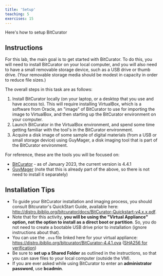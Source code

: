 ```yaml
---
title: 'Setup'
teaching: 5
exercises: 15
---
```


Here's how to setup BitCurator

## Instructions

For this lab, the main goal is to get started with BitCurator. To do this, you will need to install BitCurator on your local computer, and you will also need to have a small removable storage device, such as a USB drive or thumb drive. (Your removable storage media should be modest in capacity in order to reduce file sizes.) 

The overall steps in this task are as follows:

1. Install BitCurator locally (on your laptop, or a desktop that you use and have access to). This will require installing VirtualBox, which is a software from Oracle, an "image" of BitCurator to use for importing the image to VirtualBox, and then starting up the BitCurator environment on your computer.
1. Launch BitCurator in the VirtualBox environment, and spend some time getting familiar with
the tool's in the BitCurator environment.
1. Acquire a disk image of some sample of digital materials (from a USB or small
storage device) using GuyMager, a disk imaging tool that is part of the BitCurator 
environment.

For reference, these are the tools you will be focused on:

* [BitCurator](https://github.com/BitCurator/bitcurator-distro/wiki/Releases) - as of January 2023, the current version is 4.4.1 
* [GuyMager](https://guymager.sourceforge.io/) (note that this is already part 
of the above, so there is not need to install it separately)

## Installation Tips

* To guide your BitCurator installation and imaging process, you should consult
Bitcurator's QuickStart Guide, available here: http://distro.ibiblio.org/bitcurator/docs/BitCurator-Quickstart-v4.x.x.pdf.
* Note that for this activity, **you will be using the "Virtual Appliance" option, not the option to 
install as a direct boot or partition**. So, you do not need to create a bootable 
USB drive prior to installation (ignore instructions about that). 
* You can use the `.ova` file linked here for your virtual appliance: https://distro.ibiblio.org/bitcurator/BitCurator-4.4.1.ova ([SHA256 for verification](https://distro.ibiblio.org/bitcurator/BitCurator-4.4.1.ova.sha256))
* Be sure to **set up a Shared Folder** as outlined in the instructions, so that you can save files to your local computer (outside the VM). 
* If you are ever asked while using BitCurator to enter an **administrator password**, 
use **bcadmin**.
